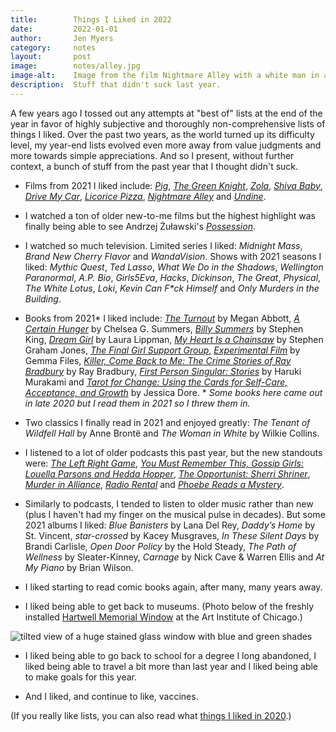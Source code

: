 ```yaml
---
title:        Things I Liked in 2022
date:         2022-01-01
author:       Jen Myers
category:     notes
layout:       post
image:        notes/alley.jpg
image-alt:    Image from the film Nightmare Alley with a white man in a jacket and fedora stepping through the spiral tunnel of a carnival funhouse
description:  Stuff that didn't suck last year.
---
```


A few years ago I tossed out any attempts at "best of" lists at the end of the year in favor of highly subjective and thoroughly non-comprehensive lists of things I liked. Over the past two years, as the world turned up its difficulty level, my year-end lists evolved even more away from value judgments and more towards simple appreciations. And so I present, without further context, a bunch of stuff from the past year that I thought didn't suck.

- Films from 2021 I liked include: [_Pig_](https://letterboxd.com/film/pig-2021/), [_The Green Knight_](https://letterboxd.com/film/the-green-knight/), [_Zola_](https://letterboxd.com/film/zola/), [_Shiva Baby_](https://letterboxd.com/film/shiva-baby-2020/), [_Drive My Car_](https://letterboxd.com/film/drive-my-car/), [_Licorice Pizza_](https://letterboxd.com/film/licorice-pizza/), [_Nightmare Alley_](https://letterboxd.com/film/nightmare-alley-2021/) and [_Undine_](https://letterboxd.com/film/undine-2020/).

- I watched a ton of older new-to-me films but the highest highlight was finally being able to see Andrzej Żuławski's [_Possession_](https://letterboxd.com/film/possession/).

- I watched so much television. Limited series I liked: _Midnight Mass_, _Brand New Cherry Flavor_ and _WandaVision_. Shows with 2021 seasons I liked: _Mythic Quest_, _Ted Lasso_, _What We Do in the Shadows_, _Wellington Paranormal_, _A.P. Bio_, _Girls5Eva_, _Hacks_, _Dickinson_, _The Great_, _Physical_, _The White Lotus_, _Loki_, _Kevin Can F*ck Himself_ and _Only Murders in the Building_.

- Books from 2021* I liked include: [_The Turnout_](https://www.goodreads.com/book/show/55573785-the-turnout) by Megan Abbott, [_A Certain Hunger_](https://www.goodreads.com/book/show/53180064-a-certain-hunger) by Chelsea G. Summers, [_Billy Summers_](https://www.goodreads.com/book/show/56852407-billy-summers) by Stephen King, [_Dream Girl_](https://www.goodreads.com/book/show/55425157-dream-girl) by Laura Lippman, [_My Heart Is a Chainsaw_](https://www.goodreads.com/book/show/55711617-my-heart-is-a-chainsaw) by Stephen Graham Jones, [_The Final Girl Support Group_](https://www.goodreads.com/book/show/55829194-the-final-girl-support-group), [_Experimental Film_](https://www.goodreads.com/book/show/54883466-experimental-film) by Gemma Files, [_Killer, Come Back to Me: The Crime Stories of Ray Bradbury_](https://www.goodreads.com/book/show/52979067-killer-come-back-to-me) by Ray Bradbury, [_First Person Singular: Stories_](https://www.goodreads.com/book/show/54614599-first-person-singular) by Haruki Murakami and [_Tarot for Change: Using the Cards for Self-Care, Acceptance, and Growth_](https://www.goodreads.com/book/show/57169050-tarot-for-change) by Jessica Dore. * _Some books here came out in late 2020 but I read them in 2021 so I threw them in._

- Two classics I finally read in 2021 and enjoyed greatly: _The Tenant of Wildfell Hall_ by Anne Brontë and _The Woman in White_ by Wilkie Collins.

- I listened to a lot of older podcasts this past year, but the new standouts were: [_The Left Right Game_](https://qcodemedia.com/theleftrightgame), [_You Must Remember This, Gossip Girls: Louella Parsons and Hedda Hopper_](https://www.youmustrememberthispodcast.com/episodes/category/Gossip+Girls), [_The Opportunist: Sherri Shriner_](https://kastmedia.com/podcasts/the-opportunist/), [_Murder in Alliance_](https://www.murderinalliance.com/), [_Radio Rental_](https://radiorentalusa.com/) and [_Phoebe Reads a Mystery_](https://thisiscriminal.com/mystery/).

- Similarly to podcasts, I tended to listen to older music rather than new (plus I haven't had my finger on the musical pulse in decades). But some 2021 albums I liked: _Blue Banisters_ by Lana Del Rey, _Daddy’s Home_ by St. Vincent, _star-crossed_ by Kacey Musgraves, _In These Silent Days_ by Brandi Carlisle, _Open Door Policy_ by the Hold Steady, _The Path of Wellness_ by Sleater-Kinney, _Carnage_ by Nick Cave & Warren Ellis and _At My Piano_ by Brian Wilson.

- I liked starting to read comic books again, after many, many years away.

- I liked being able to get back to museums. (Photo below of the freshly installed [Hartwell Memorial Window](https://www.artic.edu/exhibitions/9536/landscape-in-light-the-tiffany-window-at-the-art-institute-of-chicago) at the Art Institute of Chicago.)

<div><img alt="tilted view of a huge stained glass window with blue and green shades" src="{{ site.baseurl }}/images/notes/window.png" /></div>

- I liked being able to go back to school for a degree I long abandoned, I liked being able to travel a bit more than last year and I liked being able to make goals for this year.

- And I liked, and continue to like, vaccines.

(If you really like lists, you can also read what [things I liked in 2020](https://jenmyers.net/notes/things-i-liked-in-2020.html).)
